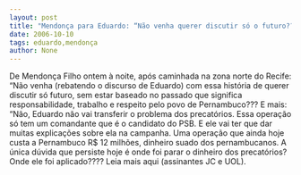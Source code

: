 ```yaml
---
layout: post
title: "Mendonça para Eduardo: “Não venha querer discutir só o futuro???"
date: 2006-10-10
tags: eduardo,mendonça
author: None
---
```

De Mendonça Filho ontem à noite, após caminhada na zona norte do Recife:
“Não venha (rebatendo o discurso de Eduardo) com essa história de querer discutir só futuro, sem estar baseado no passado que significa responsabilidade, trabalho e respeito pelo povo de Pernambuco???
E mais:
“Não, Eduardo não vai transferir o problema dos precatórios. Essa operação só tem um comandante que é o candidato do PSB. E ele vai ter que dar muitas explicações sobre ela na campanha. Uma operação que ainda hoje custa a Pernambuco R$ 12 milhões, dinheiro suado dos pernambucanos. A única dúvida que persiste hoje é onde foi parar o dinheiro dos precatórios? Onde ele foi aplicado????
Leia mais aqui (assinantes JC e UOL). 
